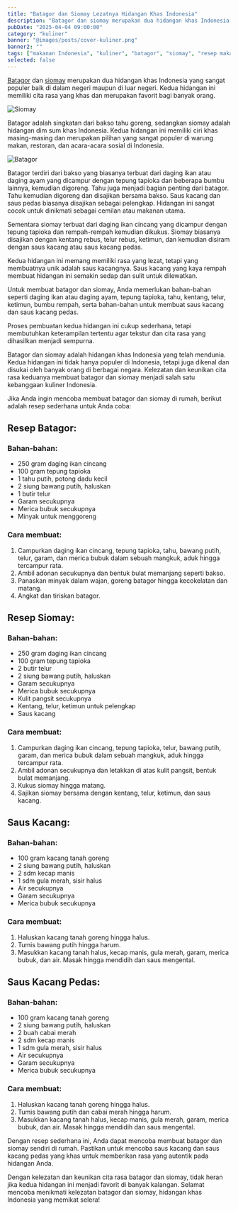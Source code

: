 ```yaml
---
title: "Batagor dan Siomay Lezatnya Hidangan Khas Indonesia"
description: "Batagor dan siomay merupakan dua hidangan khas Indonesia yang sangat populer baik di dalam negeri maupun di luar negeri. Kedua hidangan ini memiliki cita rasa yang khas dan merupakan favorit bagi banyak orang."
pubDate: "2025-04-04 09:00:00"
category: "kuliner"
banner: "@images/posts/cover-kuliner.png"
banner2: ""
tags: ["makanan Indonesia", "kuliner", "batagor", "siomay", "resep makanan"]
selected: false
---
```


[Batagor](https://id.m.wikipedia.org/wiki/Batagor) dan [siomay](https://id.m.wikipedia.org/wiki/Siomai) merupakan dua hidangan khas Indonesia yang sangat populer baik di dalam negeri maupun di luar negeri. Kedua hidangan ini memiliki cita rasa yang khas dan merupakan favorit bagi banyak orang.

 ![Siomay](https://upload.wikimedia.org/wikipedia/commons/thumb/e/e2/Siomay_Bandung.jpg/960px-Siomay_Bandung.jpg "Siomay")

Batagor adalah singkatan dari bakso tahu goreng, sedangkan siomay adalah hidangan dim sum khas Indonesia. Kedua hidangan ini memiliki ciri khas masing-masing dan merupakan pilihan yang sangat populer di warung makan, restoran, dan acara-acara sosial di Indonesia.

![Batagor](https://upload.wikimedia.org/wikipedia/commons/thumb/d/d4/Batagor.jpg/960px-Batagor.jpg "Batagor")

Batagor terdiri dari bakso yang biasanya terbuat dari daging ikan atau daging ayam yang dicampur dengan tepung tapioka dan beberapa bumbu lainnya, kemudian digoreng. Tahu juga menjadi bagian penting dari batagor. Tahu kemudian digoreng dan disajikan bersama bakso. Saus kacang dan saus pedas biasanya disajikan sebagai pelengkap. Hidangan ini sangat cocok untuk dinikmati sebagai cemilan atau makanan utama.

Sementara siomay terbuat dari daging ikan cincang yang dicampur dengan tepung tapioka dan rempah-rempah kemudian dikukus. Siomay biasanya disajikan dengan kentang rebus, telur rebus, ketimun, dan kemudian disiram dengan saus kacang atau saus kacang pedas.

Kedua hidangan ini memang memiliki rasa yang lezat, tetapi yang membuatnya unik adalah saus kacangnya. Saus kacang yang kaya rempah membuat hidangan ini semakin sedap dan sulit untuk dilewatkan.

Untuk membuat batagor dan siomay, Anda memerlukan bahan-bahan seperti daging ikan atau daging ayam, tepung tapioka, tahu, kentang, telur, ketimun, bumbu rempah, serta bahan-bahan untuk membuat saus kacang dan saus kacang pedas.

Proses pembuatan kedua hidangan ini cukup sederhana, tetapi membutuhkan keterampilan tertentu agar tekstur dan cita rasa yang dihasilkan menjadi sempurna.

Batagor dan siomay adalah hidangan khas Indonesia yang telah mendunia. Kedua hidangan ini tidak hanya populer di Indonesia, tetapi juga dikenal dan disukai oleh banyak orang di berbagai negara. Kelezatan dan keunikan cita rasa keduanya membuat batagor dan siomay menjadi salah satu kebanggaan kuliner Indonesia.

Jika Anda ingin mencoba membuat batagor dan siomay di rumah, berikut adalah resep sederhana untuk Anda coba:

## Resep Batagor:

### Bahan-bahan:
- 250 gram daging ikan cincang
- 100 gram tepung tapioka
- 1 tahu putih, potong dadu kecil
- 2 siung bawang putih, haluskan
- 1 butir telur
- Garam secukupnya
- Merica bubuk secukupnya
- Minyak untuk menggoreng

### Cara membuat:
1. Campurkan daging ikan cincang, tepung tapioka, tahu, bawang putih, telur, garam, dan merica bubuk dalam sebuah mangkuk, aduk hingga tercampur rata.
2. Ambil adonan secukupnya dan bentuk bulat memanjang seperti bakso.
3. Panaskan minyak dalam wajan, goreng batagor hingga kecokelatan dan matang.
4. Angkat dan tiriskan batagor.

## Resep Siomay:

### Bahan-bahan:
- 250 gram daging ikan cincang
- 100 gram tepung tapioka
- 2 butir telur
- 2 siung bawang putih, haluskan
- Garam secukupnya
- Merica bubuk secukupnya
- Kulit pangsit secukupnya
- Kentang, telur, ketimun untuk pelengkap
- Saus kacang

### Cara membuat:
1. Campurkan daging ikan cincang, tepung tapioka, telur, bawang putih, garam, dan merica bubuk dalam sebuah mangkuk, aduk hingga tercampur rata.
2. Ambil adonan secukupnya dan letakkan di atas kulit pangsit, bentuk bulat memanjang.
3. Kukus siomay hingga matang.
4. Sajikan siomay bersama dengan kentang, telur, ketimun, dan saus kacang.

## Saus Kacang:

### Bahan-bahan:
- 100 gram kacang tanah goreng
- 2 siung bawang putih, haluskan
- 2 sdm kecap manis
- 1 sdm gula merah, sisir halus
- Air secukupnya
- Garam secukupnya
- Merica bubuk secukupnya

### Cara membuat:
1. Haluskan kacang tanah goreng hingga halus.
2. Tumis bawang putih hingga harum.
3. Masukkan kacang tanah halus, kecap manis, gula merah, garam, merica bubuk, dan air. Masak hingga mendidih dan saus mengental.

## Saus Kacang Pedas:

### Bahan-bahan:
- 100 gram kacang tanah goreng
- 2 siung bawang putih, haluskan
- 2 buah cabai merah
- 2 sdm kecap manis
- 1 sdm gula merah, sisir halus
- Air secukupnya
- Garam secukupnya
- Merica bubuk secukupnya

### Cara membuat:
1. Haluskan kacang tanah goreng hingga halus.
2. Tumis bawang putih dan cabai merah hingga harum.
3. Masukkan kacang tanah halus, kecap manis, gula merah, garam, merica bubuk, dan air. Masak hingga mendidih dan saus mengental.

Dengan resep sederhana ini, Anda dapat mencoba membuat batagor dan siomay sendiri di rumah. Pastikan untuk mencoba saus kacang dan saus kacang pedas yang khas untuk memberikan rasa yang autentik pada hidangan Anda.

Dengan kelezatan dan keunikan cita rasa batagor dan siomay, tidak heran jika kedua hidangan ini menjadi favorit di banyak kalangan. Selamat mencoba menikmati kelezatan batagor dan siomay, hidangan khas Indonesia yang memikat selera!